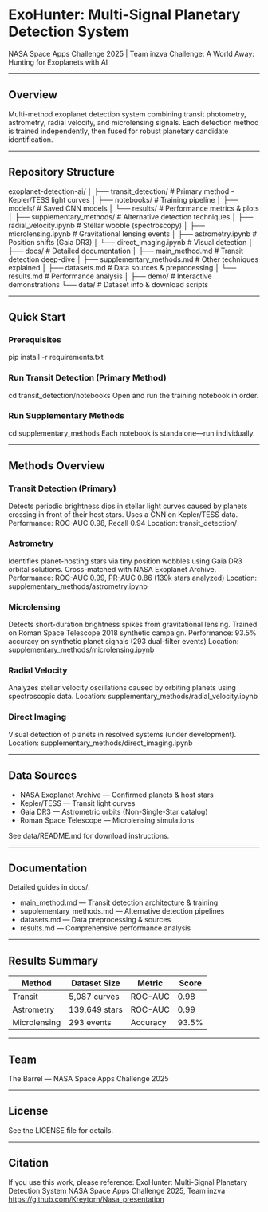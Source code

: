 # ExoHunter: Multi-Signal Planetary Detection System
NASA Space Apps Challenge 2025 | Team inzva
Challenge: A World Away: Hunting for Exoplanets with AI

---

## Overview
Multi-method exoplanet detection system combining transit photometry, astrometry, radial velocity, and microlensing signals. Each detection method is trained independently, then fused for robust planetary candidate identification.

---

## Repository Structure
exoplanet-detection-ai/
│
├── transit_detection/             # Primary method - Kepler/TESS light curves
│   ├── notebooks/                 # Training pipeline
│   ├── models/                    # Saved CNN models
│   └── results/                   # Performance metrics & plots
│
├── supplementary_methods/         # Alternative detection techniques
│   ├── radial_velocity.ipynb      # Stellar wobble (spectroscopy)
│   ├── microlensing.ipynb         # Gravitational lensing events
│   ├── astrometry.ipynb           # Position shifts (Gaia DR3)
│   └── direct_imaging.ipynb       # Visual detection
│
├── docs/                          # Detailed documentation
│   ├── main_method.md             # Transit detection deep-dive
│   ├── supplementary_methods.md   # Other techniques explained
│   ├── datasets.md                # Data sources & preprocessing
│   └── results.md                 # Performance analysis
│
├── demo/                          # Interactive demonstrations
└── data/                          # Dataset info & download scripts

---

## Quick Start

### Prerequisites
pip install -r requirements.txt

### Run Transit Detection (Primary Method)
cd transit_detection/notebooks
Open and run the training notebook in order.

### Run Supplementary Methods
cd supplementary_methods
Each notebook is standalone—run individually.

---

## Methods Overview

### Transit Detection (Primary)
Detects periodic brightness dips in stellar light curves caused by planets crossing in front of their host stars. Uses a CNN on Kepler/TESS data.
Performance: ROC-AUC 0.98, Recall 0.94
Location: transit_detection/

### Astrometry
Identifies planet-hosting stars via tiny position wobbles using Gaia DR3 orbital solutions. Cross-matched with NASA Exoplanet Archive.
Performance: ROC-AUC 0.99, PR-AUC 0.86 (139k stars analyzed)
Location: supplementary_methods/astrometry.ipynb

### Microlensing
Detects short-duration brightness spikes from gravitational lensing. Trained on Roman Space Telescope 2018 synthetic campaign.
Performance: 93.5% accuracy on synthetic planet signals (293 dual-filter events)
Location: supplementary_methods/microlensing.ipynb

### Radial Velocity
Analyzes stellar velocity oscillations caused by orbiting planets using spectroscopic data.
Location: supplementary_methods/radial_velocity.ipynb

### Direct Imaging
Visual detection of planets in resolved systems (under development).
Location: supplementary_methods/direct_imaging.ipynb

---

## Data Sources
- NASA Exoplanet Archive — Confirmed planets & host stars
- Kepler/TESS — Transit light curves
- Gaia DR3 — Astrometric orbits (Non-Single-Star catalog)
- Roman Space Telescope — Microlensing simulations

See data/README.md for download instructions.

---

## Documentation
Detailed guides in docs/:
- main_method.md — Transit detection architecture & training
- supplementary_methods.md — Alternative detection pipelines
- datasets.md — Data preprocessing & sources
- results.md — Comprehensive performance analysis

---

## Results Summary
Method | Dataset Size | Metric   | Score
------ | -------------|----------|------
Transit | 5,087 curves | ROC-AUC | 0.98
Astrometry | 139,649 stars | ROC-AUC | 0.99
Microlensing | 293 events | Accuracy | 93.5%

---

## Team
The Barrel — NASA Space Apps Challenge 2025

---

## License
See the LICENSE file for details.

---

## Citation
If you use this work, please reference:
ExoHunter: Multi-Signal Planetary Detection System
NASA Space Apps Challenge 2025, Team inzva
https://github.com/Kreytorn/Nasa_presentation

